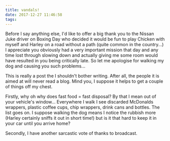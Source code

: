 ```yaml
---
title: vandals!
date: 2017-12-27 11:46:58
tags:
---
```

Before I say anything else, I'd like to offer a big thank you to the Nissan Juke driver on Boxing Day who decided it would be fun to play Chicken with myself and Harley on a road without a path (quite common in the country...) I appreciate you obviously had a very important mission that day and any time lost through slowing down and actually giving me some room would have resulted in you being critically late. So let me apologise for walking my dog and causing you such problems...

This is really a post the I shouldn't bother writing. After all, the people it is aimed at will never read a blog. Mind you, I suppose it helps to get a couple of things off my chest.

Firstly, why oh why does fast food = fast disposal? By that I mean out of your vehicle's window... Everywhere I walk I see discarded McDonalds wrappers, plastic coffee cups, chip wrappers, drink cans and bottles. The list goes on. I suppose walking the dog means I notice the rubbish more (Harley certainly sniffs it out in short time!) but is it that hard to keep it in your car until you arrive home?

Secondly, I have another sarcastic vote of thanks to broadcast. 